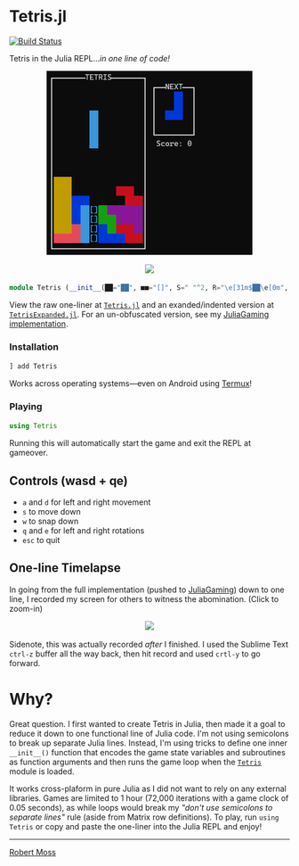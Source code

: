 # Tetris.jl

[![Build Status](https://travis-ci.org/mossr/Tetris.jl.svg?branch=master)](https://travis-ci.org/mossr/Tetris.jl)

Tetris in the Julia REPL..._in one line of code!_

<p align="center">
  <img src="./img/tetris.png">
</p>

<p align="center">
  <img src="./img/tetris-one-liner.svg">
</p>

```julia
module Tetris (__init__(██="██", ■■="[]", S=" "^2, R="\e[31m$██\e[0m", B="\e[31;1m$██\e[0m", G="\e[32m$██\e[0m", L="\e[33m$██\e[0m", N="\e[34m$██\e[0m", M="\e[35m$██\e[0m", C="\e[36m$██\e[0m", W="\e[37m$██\e[0m", bs=[[S S C S; S S C S; S S C S; S S C S], [S B S S; S B S S; S B B S; S S S S], [S S N S; S S N S; S N N S; S S S S], [S S S S; S L L S; S L L S; S S S S], [S G S S; S G G S; S S G S; S S S S], [S S R S; S R R S; S R S S; S S S S], [S S M S; S M M S; S S M S; S S S S]], b=rand(bs), nb=rand(bs), rb=nothing, fd=false, go=false, rtx=false, h=false, fw=12, fh=18, sX=div(fw,2)-1, sY=2, X=sX, Y=sY, p=(X,Y), rcan=false, lr=[], fwlr=nothing, key=nothing, sc=0, t=0, sp=10, rf=(ls=0) -> ["┌" "────" "───" "T" "E" "T" "R" "I" "S" "────" "───" "┐"; "│" S S S S S S S S S S "│ ┌──NEXT──┐"; "│" S S S S S S S S S S "│ │$S$S$S$(S)│"; "│" S S S S S S S S S S "│ │$S$S$S$(S)│"; "│" S S S S S S S S S S "│ │$S$S$S$(S)│"; "│" S S S S S S S S S S "│ │$S$S$S$(S)│"; "│" S S S S S S S S S S "│ └────────┘"; "│" S S S S S S S S S S "│$(S)Score: $ls"; "│" S S S S S S S S S S "│"; "│" S S S S S S S S S S "│";"│" S S S S S S S S S S "│";"│" S S S S S S S S S S "│"; "│" S S S S S S S S S S "│"; "│" S S S S S S S S S S "│"; "│" S S S S S S S S S S "│"; "│" S S S S S S S S S S "│"; "│" S S S S S S S S S S "│"; "│" S S S S S S S S S S "│"; "└" "──" "──" "──" "──" "──" "──" "──" "──" "──" "──" "┘"], f=rf(), af=copy(f), dn= (lf, lnb) -> [lf[y,end] = replace(lf[y,end], r" │.{8,100}│"=>" │"*join(lnb[i,:])*"│") for (i,y) in enumerate(3:6)], c=(lb, lf, xy, rt::Bool=false) -> ([rt ? nothing : (rt = (lb[j,i] != S && lf[y,max(1,x)] != S)) for (i,x) in enumerate(xy[1]:xy[1]+3) for (j,y) in enumerate(xy[2]:xy[2]+3)], rt)[end], gd=(lb, lf, lX, ly, lp, rt::Bool=false) -> ([rt ? nothing : (!c(lb, lf, lp) ? (()->lp=(lX,py))() : rt=true) for py in ly:fh], (()->ly=lp[2]-1)(), (lp, ly))[end], sh=(lb) -> map(s->replace(s,██=>■■), lb), m=(lb, lf, xy, nf=deepcopy(lf)) -> ([lb[j,i] != S ? (nf[y,x] = lb[j,i]) : nothing for (i,x) in enumerate(xy[1]:xy[1]+3) for (j,y) in enumerate(xy[2]:xy[2]+3)], nf)[end], ds=(lf, lb, laf, lX, ly, lp, sb=sh(lb), np=gd(sb,lf,lX,ly,lp)[1]) -> m(lb, m(sb, laf, (np[1], np[2]-1)), lp), df=(lf, lb, lX, ly, lp, laf=lf, naf=(!go && !isempty(lp) ? ds(lf, lb, laf, lX, ly, lp) : laf)) -> println("\033[1;1H",join(join.([naf[i,:] for i in 1:size(naf,1)]), "\n"), "\033[$(fh+1);$(fw+1)H"), cr=(lrb, lp::Tuple, rt::Tuple=(false,lp)) -> ([!c(lrb, f, (lp[1]+r,lp[2])) ? (r == 0 ? rt=(true, lp) : rt=(rt[1] ? rt : (true,(lp[1]+r, lp[2])))) : nothing for (i,r) in enumerate([0,-1,1,-2,2])], rt)[end], cl=(lf) -> [all(map(line->!occursin(S,line), lf[i,2:end-1])) for i in 2:size(lf,1)-1], cc=ccall(:jl_tty_set_mode, Int32, (Ptr{Cvoid}, Int32), stdin.handle, true), buf=Channel{Char}(100), asy=let _asy=@async begin for __ in 1:72_000 put!(buf, read(stdin, Char)) end end end, ri=() -> (isready(buf) ? take!(buf) : nothing), eg=() -> (println("╔────────────────────╗\n", "║$S$S$(S)GAMEOVER$S$S$(S)║\n", "╚────────────────────╝\e[?25h"), exit())) = (println("\33[2J"), print("\e[?25l"), (()->f=rf())(), dn(f, nb), [(sleep(0.05), (()->t+=1)(), (()->fd=(t==sp))(), (()->p=(X,Y))(), (!isempty(lr) ? (df(f,b,X,Y,p), (()->sc+=length(lr))(), (()->fwlr=f[setdiff(2:size(f,1)-1,lr),2:end-1])(), (()->f=rf(sc))(), (()->f[(2+length(lr)):end-1, 2:end-1]=fwlr)(), dn(f, nb), sleep(0.05), (()->lr=[])(), df(f,b,X,Y,p)) : nothing), (()->key=ri())(), ((key=='a') ? ((!rtx ? (()->p=(X-1,Y))() : nothing), (()->rtx=true)()) : ((key=='d') ? ((!rtx ? (()->p=(X+1,Y))() : nothing), (()->rtx=true)()) : ((key=='s') ? (()->p=(X,Y+1))() : ((key=='w') ? ((!h ? ((()->(p,Y)=gd(b,f,X,Y,p))(), (()->fd=true)()) : nothing), (()->h=true)()) : (((key=='q') || (key=='e')) ? (((()->rb=((key=='q') ? rotl90(b) : rotr90(b)))(), (!h ? (()->((()->(rcan,p)=cr(rb,p))(), (rcan ? (()->b=rb)() : nothing)))() : nothing), (()->h=true)())) : ((key=='\e') ? ((()->go=true)()) : (()->h=false)())))))), rtx ? (sleep(0.025),(()->rtx=false)()) : nothing, !c(b,f,p) ? (()->(X,Y)=p)() : (()->p=(X,Y))(), (()->af=m(b,f,p))(), fd ? (!c(b, f, (p[1], p[2]+1)) ? (()->Y+=1)() : ((()->f[:]=af)(), (any(cl(f)) ? ((l=findall(cl(f)).+1)-> (f[l,2:end-1] .= W, (()->lr=l)()))() : (()->lr=[])()), ((()->X=sX)(), (()->Y=sY)(), (()->p=(X,Y))(), (()->b=nb)(), (()->nb=rand(bs))(), dn(f, nb), (()->go=c(b,f,p))())), (()->t=0)()) : df(f,b,X,Y,p,af), go ? eg() : nothing) for _ in 1:72000])) end
```

View the raw one-liner at [`Tetris.jl`](https://raw.githubusercontent.com/mossr/Tetris.jl/master/src/Tetris.jl) and an exanded/indented version at [`TetrisExpanded.jl`](https://github.com/mossr/Tetris.jl/blob/master/src/TetrisExpanded.jl). For an un-obfuscated version, see my [JuliaGaming implementation](https://github.com/JuliaGaming/Tetris/tree/master/Tetris-mossr).

### Installation
```julia
] add Tetris
```
Works across operating systems—even on Android using [Termux](https://github.com/termux/termux-packages/issues/58#issuecomment-529036798)!

### Playing
```julia
using Tetris
```
Running this will automatically start the game and exit the REPL at gameover.


## Controls (wasd + qe)
* `a` and `d` for left and right movement
* `s` to move down
* `w` to snap down
* `q` and `e` for left and right rotations
* `esc` to quit

## One-line Timelapse
In going from the full implementation (pushed to [JuliaGaming](https://github.com/JuliaGaming/Tetris/tree/master/Tetris-mossr)) down to one line, I recorded my screen for others to witness the abomination. (Click to zoom-in)

<p align="center">
  <img src="https://github.com/mossr/Tetris.jl/blob/master/img/timelapse.gif">
</p>

Sidenote, this was actually recorded *after* I finished. I used the Sublime Text `ctrl-z` buffer all the way back, then hit record and used `crtl-y` to go forward.

# Why?
Great question. I first wanted to create Tetris in Julia, then made it a goal to reduce it down to one functional line of Julia code. I'm not using semicolons to break up separate Julia lines. Instead, I'm using tricks to define one inner `__init__()` function that encodes the game state variables and subroutines as function arguments and then runs the game loop when the [`Tetris`](https://raw.githubusercontent.com/mossr/Tetris.jl/master/src/Tetris.jl) module is loaded.

It works cross-plaform in pure Julia as I did not want to rely on any external libraries. Games are limited to 1 hour (72,000 iterations with a game clock of 0.05 seconds), as while loops would break my _"don't use semicolons to separate lines"_ rule (aside from Matrix row definitions). To play, run `using Tetris` or copy and paste the one-liner into the Julia REPL and enjoy!

---
[Robert Moss](http://web.stanford.edu/~mossr)
